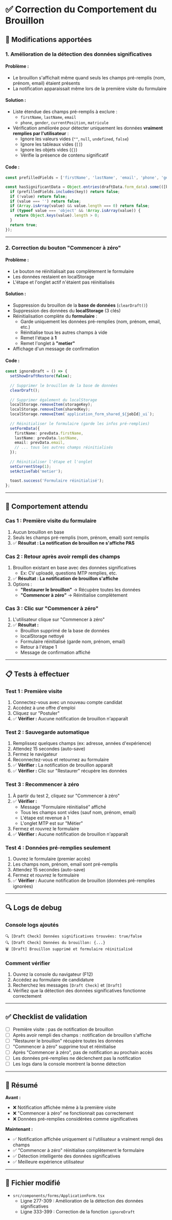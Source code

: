 # ✅ Correction du Comportement du Brouillon

## 🔧 Modifications apportées

### **1. Amélioration de la détection des données significatives**

#### **Problème :**
- Le brouillon s'affichait même quand seuls les champs pré-remplis (nom, prénom, email) étaient présents
- La notification apparaissait même lors de la première visite du formulaire

#### **Solution :**
- Liste étendue des champs pré-remplis à exclure :
  - `firstName`, `lastName`, `email`
  - `phone`, `gender`, `currentPosition`, `matricule`
- Vérification améliorée pour détecter uniquement les données **vraiment remplies par l'utilisateur** :
  - Ignore les valeurs vides (`""`, `null`, `undefined`, `false`)
  - Ignore les tableaux vides (`[]`)
  - Ignore les objets vides (`{}`)
  - Vérifie la présence de contenu significatif

#### **Code :**
```typescript
const prefilledFields = ['firstName', 'lastName', 'email', 'phone', 'gender', 'currentPosition', 'matricule'];

const hasSignificantData = Object.entries(draftData.form_data).some(([key, value]) => {
  if (prefilledFields.includes(key)) return false;
  if (!value) return false;
  if (value === '') return false;
  if (Array.isArray(value) && value.length === 0) return false;
  if (typeof value === 'object' && !Array.isArray(value)) {
    return Object.keys(value).length > 0;
  }
  return true;
});
```

---

### **2. Correction du bouton "Commencer à zéro"**

#### **Problème :**
- Le bouton ne réinitialisait pas complètement le formulaire
- Les données restaient en localStorage
- L'étape et l'onglet actif n'étaient pas réinitialisés

#### **Solution :**
- Suppression du brouillon de la **base de données** (`clearDraft()`)
- Suppression des données du **localStorage** (3 clés)
- Réinitialisation complète du **formulaire** :
  - Garde uniquement les données pré-remplies (nom, prénom, email, etc.)
  - Réinitialise tous les autres champs à vide
  - Remet l'étape à **1**
  - Remet l'onglet à **"metier"**
- Affichage d'un message de confirmation

#### **Code :**
```typescript
const ignoreDraft = () => {
  setShowDraftRestore(false);
  
  // Supprimer le brouillon de la base de données
  clearDraft();
  
  // Supprimer également du localStorage
  localStorage.removeItem(storageKey);
  localStorage.removeItem(sharedKey);
  localStorage.removeItem(`application_form_shared_${jobId}_ui`);
  
  // Réinitialiser le formulaire (garde les infos pré-remplies)
  setFormData({
    firstName: prevData.firstName,
    lastName: prevData.lastName,
    email: prevData.email,
    // ... tous les autres champs réinitialisés
  });
  
  // Réinitialiser l'étape et l'onglet
  setCurrentStep(1);
  setActiveTab('metier');
  
  toast.success('Formulaire réinitialisé');
};
```

---

## 🧪 Comportement attendu

### **Cas 1 : Première visite du formulaire**
1. Aucun brouillon en base
2. Seuls les champs pré-remplis (nom, prénom, email) sont remplis
3. ✅ **Résultat : La notification de brouillon ne s'affiche PAS**

### **Cas 2 : Retour après avoir rempli des champs**
1. Brouillon existant en base avec des données significatives
   - Ex: CV uploadé, questions MTP remplies, etc.
2. ✅ **Résultat : La notification de brouillon s'affiche**
3. Options :
   - **"Restaurer le brouillon"** → Récupère toutes les données
   - **"Commencer à zéro"** → Réinitialise complètement

### **Cas 3 : Clic sur "Commencer à zéro"**
1. L'utilisateur clique sur "Commencer à zéro"
2. ✅ **Résultat :**
   - Brouillon supprimé de la base de données
   - localStorage nettoyé
   - Formulaire réinitialisé (garde nom, prénom, email)
   - Retour à l'étape 1
   - Message de confirmation affiché

---

## 📋 Tests à effectuer

### **Test 1 : Première visite**
1. Connectez-vous avec un nouveau compte candidat
2. Accédez à une offre d'emploi
3. Cliquez sur "Postuler"
4. ✅ **Vérifier :** Aucune notification de brouillon n'apparaît

### **Test 2 : Sauvegarde automatique**
1. Remplissez quelques champs (ex: adresse, années d'expérience)
2. Attendez 15 secondes (auto-save)
3. Fermez le navigateur
4. Reconnectez-vous et retournez au formulaire
5. ✅ **Vérifier :** La notification de brouillon apparaît
6. ✅ **Vérifier :** Clic sur "Restaurer" récupère les données

### **Test 3 : Recommencer à zéro**
1. À partir du test 2, cliquez sur "Commencer à zéro"
2. ✅ **Vérifier :**
   - Message "Formulaire réinitialisé" affiché
   - Tous les champs sont vides (sauf nom, prénom, email)
   - L'étape est revenue à 1
   - L'onglet MTP est sur "Métier"
3. Fermez et rouvrez le formulaire
4. ✅ **Vérifier :** Aucune notification de brouillon n'apparaît

### **Test 4 : Données pré-remplies seulement**
1. Ouvrez le formulaire (premier accès)
2. Les champs nom, prénom, email sont pré-remplis
3. Attendez 15 secondes (auto-save)
4. Fermez et rouvrez le formulaire
5. ✅ **Vérifier :** Aucune notification de brouillon (données pré-remplies ignorées)

---

## 🔍 Logs de debug

### **Console logs ajoutés**
```
🔍 [Draft Check] Données significatives trouvées: true/false
🔍 [Draft Check] Données du brouillon: {...}
🗑️ [Draft] Brouillon supprimé et formulaire réinitialisé
```

### **Comment vérifier**
1. Ouvrez la console du navigateur (F12)
2. Accédez au formulaire de candidature
3. Recherchez les messages `[Draft Check]` et `[Draft]`
4. Vérifiez que la détection des données significatives fonctionne correctement

---

## ✅ Checklist de validation

- [ ] Première visite : pas de notification de brouillon
- [ ] Après avoir rempli des champs : notification de brouillon s'affiche
- [ ] "Restaurer le brouillon" récupère toutes les données
- [ ] "Commencer à zéro" supprime tout et réinitialise
- [ ] Après "Commencer à zéro", pas de notification au prochain accès
- [ ] Les données pré-remplies ne déclenchent pas la notification
- [ ] Les logs dans la console montrent la bonne détection

---

## 🎯 Résumé

**Avant :**
- ❌ Notification affichée même à la première visite
- ❌ "Commencer à zéro" ne fonctionnait pas correctement
- ❌ Données pré-remplies considérées comme significatives

**Maintenant :**
- ✅ Notification affichée uniquement si l'utilisateur a vraiment rempli des champs
- ✅ "Commencer à zéro" réinitialise complètement le formulaire
- ✅ Détection intelligente des données significatives
- ✅ Meilleure expérience utilisateur

---

## 📄 Fichier modifié

- `src/components/forms/ApplicationForm.tsx`
  - Ligne 277-309 : Amélioration de la détection des données significatives
  - Ligne 333-399 : Correction de la fonction `ignoreDraft`

